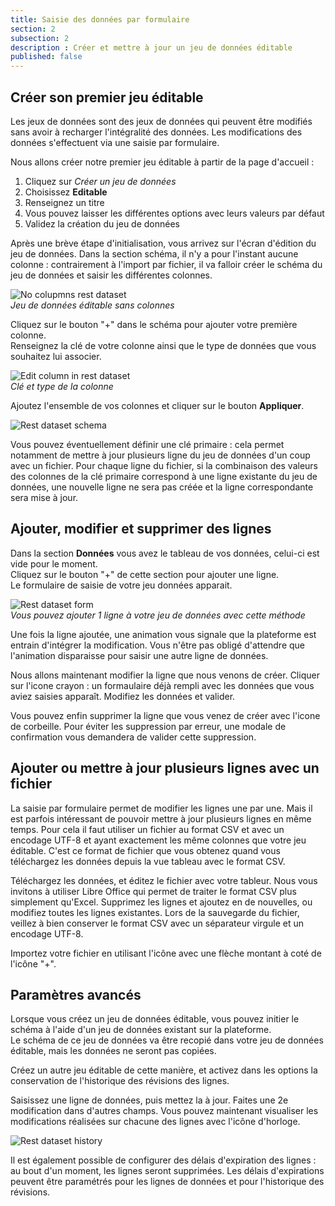 ```yaml
---
title: Saisie des données par formulaire
section: 2
subsection: 2
description : Créer et mettre à jour un jeu de données éditable
published: false
---
```


## Créer son premier jeu éditable

Les jeux de données sont des jeux de données qui peuvent être modifiés sans avoir à recharger l'intégralité des données. Les modifications des données s'effectuent via une saisie par formulaire.

Nous allons créer notre premier jeu éditable à partir de la page d'accueil :

1. Cliquez sur *Créer un jeu de données*  
2. Choisissez **Editable**  
3. Renseignez un titre 
4. Vous pouvez laisser les différentes options avec leurs valeurs par défaut
5. Validez la création du jeu de données

Après une brève étape d'initialisation, vous arrivez sur l'écran d'édition du jeu de données. Dans la section schéma, il n'y a pour l'instant aucune colonne : contrairement à l'import par fichier, il va falloir créer le schéma du jeu de données et saisir les différentes colonnes.

![No colupmns rest dataset](./images/lessons/contrib-02-rest-datasets-01.jpg)  
*Jeu de données éditable sans colonnes*

Cliquez sur le bouton "+" dans le schéma pour ajouter votre première colonne.  
Renseignez la clé de votre colonne ainsi que le type de données que vous souhaitez lui associer.

![Edit column in rest dataset](./images/lessons/contrib-02-rest-datasets-02.jpg)  
*Clé et type de la colonne*

Ajoutez l'ensemble de vos colonnes et cliquer sur le bouton **Appliquer**.

![Rest dataset schema](./images/lessons/contrib-02-rest-datasets-03.jpg)  

Vous pouvez éventuellement définir une clé primaire : cela permet notamment de mettre à jour plusieurs ligne du jeu de données d'un coup avec un fichier. Pour chaque ligne du fichier, si la combinaison des valeurs des colonnes de la clé primaire correspond à une ligne existante du jeu de données, une nouvelle ligne ne sera pas créée et la ligne correspondante sera mise à jour.

## Ajouter, modifier et supprimer des lignes

Dans la section **Données** vous avez le tableau de vos données, celui-ci est vide pour le moment.  
Cliquez sur le bouton "+" de cette section pour ajouter une ligne.  
Le formulaire de saisie de votre jeu données apparait.  

![Rest dataset form](./images/lessons/contrib-02-rest-datasets-04.jpg)  
*Vous pouvez ajouter 1 ligne à votre jeu de données avec cette méthode* 

Une fois la ligne ajoutée, une animation vous signale que la plateforme est entrain d'intégrer la modification. Vous n'être pas obligé d'attendre que l'animation disparaisse pour saisir une autre ligne de données.

Nous allons maintenant modifier la ligne que nous venons de créer. Cliquer sur l'icone crayon : un formaulaire déjà rempli avec les données que vous aviez saisies apparaît. Modifiez les données et valider.

Vous pouvez enfin supprimer la ligne que vous venez de créer avec l'icone de corbeille. Pour éviter les suppression par erreur, une modale de confirmation vous demandera de valider cette suppression.

## Ajouter ou mettre à jour plusieurs lignes avec un fichier

La saisie par formulaire permet de modifier les lignes une par une. Mais il est parfois intéressant de pouvoir mettre à jour plusieurs lignes en même temps. Pour cela il faut utiliser un fichier au format CSV et avec un encodage UTF-8 et ayant exactement les même colonnes que votre jeu éditable. C'est ce format de fichier que vous obtenez quand vous téléchargez les données depuis la vue tableau avec le format CSV.

Téléchargez les données, et éditez le fichier avec votre tableur. Nous vous invitons à utiliser Libre Office qui permet de traiter le format CSV plus simplement qu'Excel. Supprimez les lignes et ajoutez en de nouvelles, ou modifiez toutes les lignes existantes. Lors de la sauvegarde du fichier, veillez à bien conserver le format CSV avec un séparateur virgule et un encodage UTF-8.

Importez votre fichier en utilisant l'icône avec une flèche montant à coté de l'icône "+". 

## Paramètres avancés

Lorsque vous créez un jeu de données éditable, vous pouvez initier le schéma à l'aide d'un jeu de données existant sur la plateforme.  
Le schéma de ce jeu de données va être recopié dans votre jeu de données éditable, mais les données ne seront pas copiées.  

Créez un autre jeu éditable de cette manière, et activez dans les options la conservation de l'historique des révisions des lignes.

Saisissez une ligne de données, puis mettez la à jour. Faites une 2e modification dans d'autres champs. Vous pouvez maintenant visualiser les modifications réalisées sur chacune des lignes avec l'icône d'horloge.

![Rest dataset history](./images/lessons/contrib-02-rest-datasets-05.jpg)  

Il est également possible de configurer des délais d'expiration des lignes : au bout d'un moment, les lignes seront supprimées. Les délais d'expirations peuvent être paramétrés pour les lignes de données et pour l'historique des révisions.
